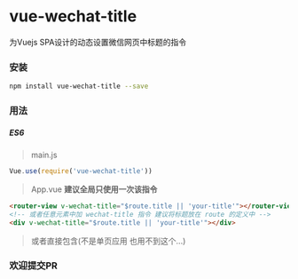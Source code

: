 # vue-wechat-title
为Vuejs SPA设计的动态设置微信网页中标题的指令

### 安装

```bash
npm install vue-wechat-title --save
```

### 用法

##### ES6
> main.js

```js
Vue.use(require('vue-wechat-title'))
```

> App.vue **建议全局只使用一次该指令**

```html
<router-view v-wechat-title="$route.title || 'your-title'"></router-view>
<!-- 或者任意元素中加 wechat-title 指令 建议将标题放在 route 的定义中 -->
<div v-wechat-title="$route.title || 'your-title'"></div>
```

> 或者直接包含(不是单页应用 也用不到这个...)

### 欢迎提交PR